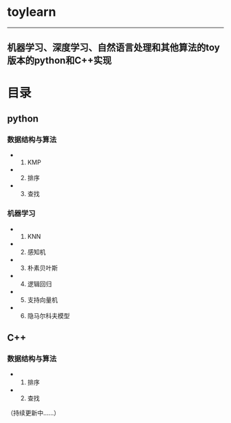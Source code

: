 # toylearn
--------------------------------------------------------------------
机器学习、深度学习、自然语言处理和其他算法的toy版本的python和C++实现
--------------------------------------------------------------------
# 目录
## python
### 数据结构与算法
- 1. KMP
- 2. 排序
- 3. 查找

### 机器学习
- 1. KNN
- 2. 感知机
- 3. 朴素贝叶斯
- 4. 逻辑回归
- 5. 支持向量机
- 6. 隐马尔科夫模型

## C++
### 数据结构与算法
- 1. 排序
- 2. 查找

（持续更新中......）
